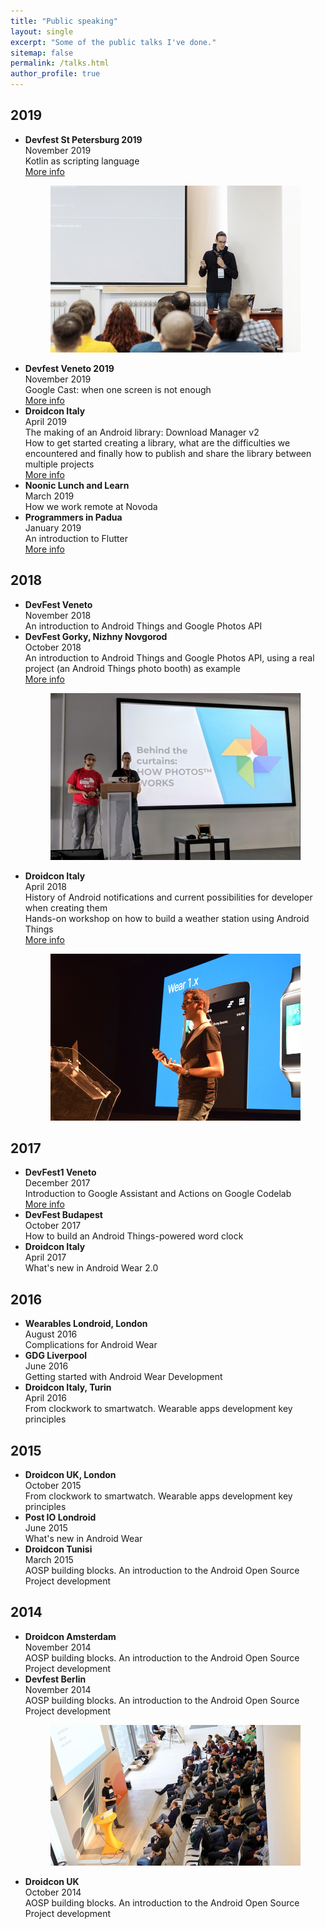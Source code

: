 ```yaml
---
title: "Public speaking"
layout: single
excerpt: "Some of the public talks I've done."
sitemap: false
permalink: /talks.html
author_profile: true
---
```


## 2019
<ul>
 	<li> <b>Devfest St Petersburg 2019</b>
 	 	<br>November 2019
 	 	<br>Kotlin as scripting language
 	 	<br><a href="/kotlin-script/">More info</a>
		<figure>
			<a href="/assets/images/devfest_st_petersburg_2019.jpg"><img src="/assets/images/devfest_st_petersburg_2019_small.jpg" alt="Presenting at Devfest St Petersburg 2019"></a>
		</figure>
 	</li>
 	<li> <b>Devfest Veneto 2019</b>
 	 	<br>November 2019
 	 	<br>Google Cast: when one screen is not enough
 	 	<br><a href="/cast-intro-devfest-veneto-2019/">More info</a>
 	</li>
 	<li> <b>Droidcon Italy</b>
 	 	<br>April 2019
 	 	<br>The making of an Android library: Download Manager v2
		<br>How to get started creating a library, what are the difficulties we encountered and finally how to publish and share the library between multiple projects
 	 	<br><a href="/download-manager-droidcon-italy/">More info</a>
 	</li>
 	<li> <b>Noonic Lunch and Learn</b>
 	 	<br>March 2019
 	 	<br>How we work remote at Novoda
 	</li>
 	<li> <b>Programmers in Padua</b>
 	 	<br>January 2019
 	 	<br>An introduction to Flutter
 	 	<br><a href="/flutter-intro-pip/">More info</a>
 	</li>
</ul>

## 2018
<ul>
 	<li> <b>DevFest Veneto</b>
 	 	<br>November 2018
 	 	<br>An introduction to Android Things and Google Photos API
 	</li>
 	<li> <b>DevFest Gorky, Nizhny Novgorod</b>
 	 	<br>October 2018
 	 	<br>An introduction to Android Things and Google Photos API, using a real project (an Android Things photo booth) as example
 	 	<br><a href="/do-it-yourselfie-devfest-gorky/">More info</a>
 	 	<figure>
			<a href="/assets/images/devfest_gorky_speakers.jpg"><img src="/assets/images/devfest_gorky_speakers_small.jpg" alt="Me and Roberto on stage at DevFest Gorky 2018"></a>
		</figure>
 	</li>
 	<li> <b>Droidcon Italy</b>
 	 	<br>April 2018
 	 	<br>History of Android notifications and current possibilities for developer when creating them
 	 	<br>Hands-on workshop on how to build a weather station using Android Things
 	 	<br><a href="/notifications-droidcon-turin-2018/">More info</a>
 	 	<figure>
			<a href="/assets/images/notifications_droidcon_turin_2018.jpg"><img src="/assets/images/notifications_droidcon_turin_2018_small.jpg" alt="Me, on stage of Droidcon Turin"></a>
		</figure>
 	</li>
 </ul>

## 2017
<ul>
 	<li> <b>DevFest1 Veneto</b>
 	 	<br>December 2017
 	 	<br>Introduction to Google Assistant and Actions on Google Codelab
 	 	<br><a href="/introduction-to-assistant-at-devfest1-veneto/">More info</a>
 	</li>
 	<li> <b>DevFest Budapest</b>
 	 	<br>October 2017
 	 	<br>How to build an Android Things-powered word clock
 	</li>
	<li> <b>Droidcon Italy</b>
		<br>April 2017
 	 	<br>What's new in Android Wear 2.0
	</li>
</ul>

## 2016
<ul>
	<li> <b>Wearables Londroid, London</b> 
		<br>August 2016
		<br>Complications for Android Wear
	</li>
	<li> <b>GDG Liverpool</b>
		<br>June 2016
		<br>Getting started with Android Wear Development
	</li>
	<li> <b>Droidcon Italy, Turin</b> 
		<br>April 2016
		<br>From clockwork to smartwatch. Wearable apps development key principles
	</li>
</ul>

## 2015
<ul>
	<li> <b>Droidcon UK, London</b> 
		<br>October 2015
		<br>From clockwork to smartwatch. Wearable apps development key principles
	</li>
	<li> <b>Post IO Londroid</b> 
		<br>June 2015
		<br>What's new in Android Wear
	</li>
	<li> <b>Droidcon Tunisi</b> 
		<br>March 2015
		<br>AOSP building blocks. An introduction to the Android Open Source Project development
	</li>
</ul>

## 2014
<ul>
	<li> <b>Droidcon Amsterdam</b> 
		<br>November 2014
		<br>AOSP building blocks. An introduction to the Android Open Source Project development 
	</li>
	<li> <b>Devfest Berlin</b> 
		<br>November 2014
		<br>AOSP building blocks. An introduction to the Android Open Source Project development 
		<figure>
			<a href="/assets/images/devfest_berlin_2014.jpg"><img src="/assets/images/devfest_berlin_2014_small.jpg" alt="Presenting at Devfest Berlin 2014"></a>
		</figure>
	</li>
	<li> <b>Droidcon UK</b> 
		<br>October 2014
		<br>AOSP building blocks. An introduction to the Android Open Source Project development 
	</li>
</ul>
